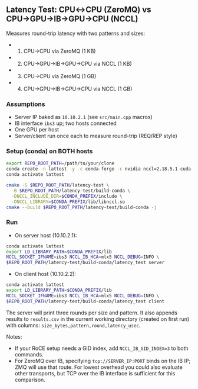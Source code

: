 ## Latency Test: CPU↔CPU (ZeroMQ) vs CPU→GPU→IB→GPU→CPU (NCCL)

Measures round-trip latency with two patterns and sizes:
- 1) CPU→CPU via ZeroMQ (1 KB)
- 2) CPU→GPU→IB→GPU→CPU via NCCL (1 KB)
- 3) CPU→CPU via ZeroMQ (1 GB)
- 4) CPU→GPU→IB→GPU→CPU via NCCL (1 GB)

### Assumptions
- Server IP baked as `10.10.2.1` (see `src/main.cpp` macros)
- IB interface `ibs3` up; two hosts connected
- One GPU per host
- Server/client run once each to measure round-trip (REQ/REP style)

### Setup (conda) on BOTH hosts
```bash
export REPO_ROOT_PATH=/path/to/your/clone
conda create -n lattest -y -c conda-forge -c nvidia nccl=2.18.5.1 cuda-cudart=12.0.107 cuda-cudart-dev=12.0.107 zeromq cppzmq
conda activate lattest

cmake -S $REPO_ROOT_PATH/latency-test \
  -B $REPO_ROOT_PATH/latency-test/build-conda \
  -DNCCL_INCLUDE_DIR=$CONDA_PREFIX/include \
  -DNCCL_LIBRARY=$CONDA_PREFIX/lib/libnccl.so
cmake --build $REPO_ROOT_PATH/latency-test/build-conda -j
```

### Run
- On server host (10.10.2.1):
```bash
conda activate lattest
export LD_LIBRARY_PATH=$CONDA_PREFIX/lib
NCCL_SOCKET_IFNAME=ibs3 NCCL_IB_HCA=mlx5 NCCL_DEBUG=INFO \
$REPO_ROOT_PATH/latency-test/build-conda/latency_test server
```

- On client host (10.10.2.2):
```bash
conda activate lattest
export LD_LIBRARY_PATH=$CONDA_PREFIX/lib
NCCL_SOCKET_IFNAME=ibs3 NCCL_IB_HCA=mlx5 NCCL_DEBUG=INFO \
$REPO_ROOT_PATH/latency-test/build-conda/latency_test client
```

The server will print three rounds per size and pattern. It also appends results to `results.csv` in the current working directory (created on first run) with columns: `size_bytes,pattern,round,latency_usec`.

Notes:
- If your RoCE setup needs a GID index, add `NCCL_IB_GID_INDEX=3` to both commands.
- For ZeroMQ over IB, specifying `tcp://SERVER_IP:PORT` binds on the IB IP; ZMQ will use that route. For lowest overhead you could also evaluate other transports, but TCP over the IB interface is sufficient for this comparison.


